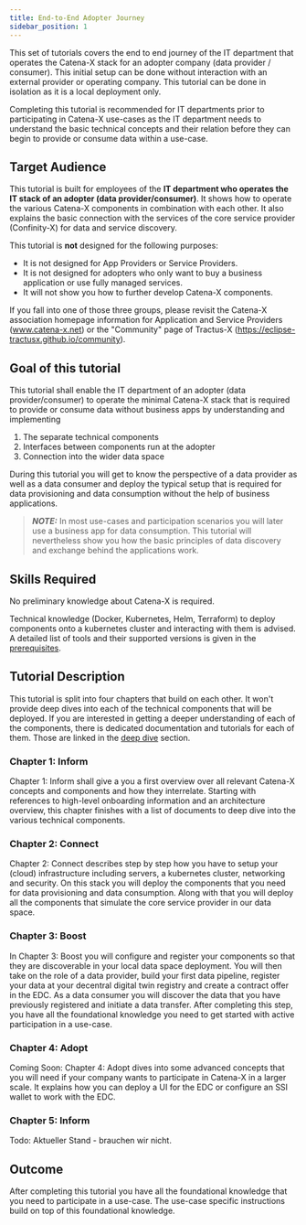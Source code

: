 ```yaml
---
title: End-to-End Adopter Journey
sidebar_position: 1
---
```


This set of tutorials covers the end to end journey of the IT department that operates the Catena-X stack for an adopter company (data provider / consumer).
This initial setup can be done without interaction with an external provider or operating company. This tutorial can be done in isolation as it is a local deployment only.

Completing this tutorial is recommended for IT departments prior to participating in Catena-X use-cases as the IT department needs to understand the basic technical concepts and their relation before they can begin to provide or consume data within a use-case.

## Target Audience

This tutorial is built for employees of the **IT department who operates the IT stack of an adopter (data provider/consumer)**. It shows how to operate the various Catena-X components in combination with each other. It also explains the basic connection with the services of the core service provider (Confinity-X) for data and service discovery.

This tutorial is **not** designed for the following purposes:

- It is not designed for App Providers or Service Providers.
- It is not designed for adopters who only want to buy a business application or use fully managed services.
- It will not show you how to further develop Catena-X components.

If you fall into one of those three groups, please revisit the Catena-X association homepage information for Application and Service Providers (www.catena-x.net) or the "Community" page of Tractus-X (https://eclipse-tractusx.github.io/community).

## Goal of this tutorial

This tutorial shall enable the IT department of an adopter (data provider/consumer) to operate the minimal Catena-X stack that is required to provide or consume data without business apps by understanding and implementing

1. The separate technical components
2. Interfaces between components run at the adopter
3. Connection into the wider data space

During this tutorial you will get to know the perspective of a data provider as well as a data consumer and deploy the typical setup that is required for data provisioning and data consumption without the help of business applications.

> **_NOTE:_** In most use-cases and participation scenarios you will later use a business app for data consumption. This tutorial will nevertheless show you how the basic principles of data discovery and exchange behind the applications work.

## Skills Required

No preliminary knowledge about Catena-X is required.

Technical knowledge (Docker, Kubernetes, Helm, Terraform) to deploy components onto a kubernetes cluster and interacting with them is advised. A detailed list of tools and their supported versions is given in the [prerequisites](./e2e/prerequisites/prerequisites.md).

## Tutorial Description

This tutorial is split into four chapters that build on each other. It won't provide deep dives into each of the technical components that will be deployed. If you are interested in getting a deeper understanding of each of the components, there is dedicated documentation and tutorials for each of them. Those are linked in the [deep dive](./e2e/inform/deepDives.md) section.

### Chapter 1: Inform

Chapter 1: Inform shall give a you a first overview over all relevant Catena-X concepts and components and how they interrelate. Starting with references to high-level onboarding information and an architecture overview, this chapter finishes with a list of documents to deep dive into the various technical components.

### Chapter 2: Connect

Chapter 2: Connect describes step by step how you have to setup your (cloud) infrastructure including servers, a kubernetes cluster, networking and security. On this stack you will
deploy the components that you need for data provisioning and data consumption. Along with that you will deploy all the components that simulate the core service provider in our data space.

### Chapter 3: Boost

In Chapter 3: Boost you will configure and register your components so that they are discoverable in your local data space deployment. You will then take on the role of a data provider, build your first data pipeline, register your data at your decentral digital twin registry and create a contract offer in the EDC. As a data consumer you will discover the data that you have previously registered and initiate a data transfer. After completing this step, you have all the foundational knowledge you need to get started with active participation in a use-case.

### Chapter 4: Adopt

Coming Soon: Chapter 4: Adopt dives into some advanced concepts that you will need if your company wants to participate in Catena-X in a larger scale. It explains how you can deploy a UI for the EDC or configure an SSI wallet to work with the EDC.

### Chapter 5: Inform

Todo: Aktueller Stand - brauchen wir nicht. 

## Outcome

After completing this tutorial you have all the foundational knowledge that you need to participate in a use-case. The use-case specific instructions build on top of this foundational knowledge.
